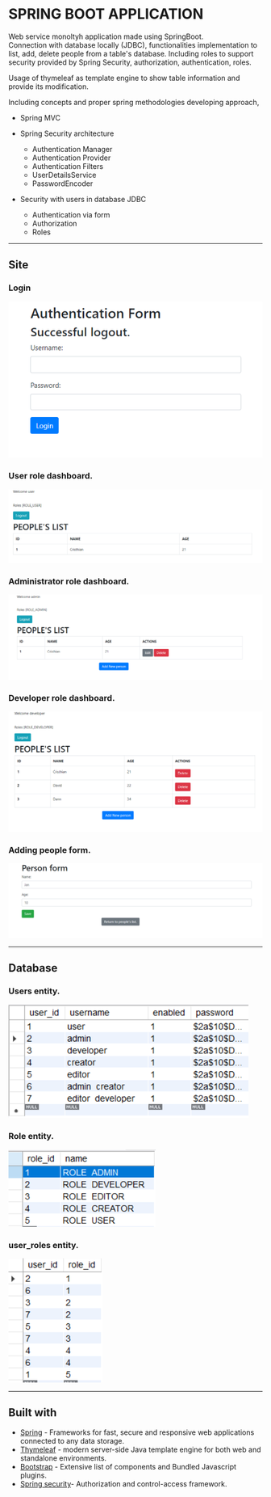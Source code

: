 # SPRING BOOT APPLICATION

Web service monoltyh application made using SpringBoot.<br>
Connection with database locally (JDBC), functionalities implementation to list, add, delete people from a table's database. Including roles to support security provided by Spring Security, authorization, authentication, roles.

Usage of thymeleaf as template engine to show table information and provide its modification.


Including concepts and proper spring methodologies developing approach,
- Spring MVC 


- Spring Security architecture
  - Authentication Manager
  - Authentication Provider
  - Authentication Filters
  - UserDetailsService
  - PasswordEncoder

 

- Security with users in database JDBC
    - Authentication via form
    - Authorization
    - Roles


---
## Site

### Login
![](/images/login.png)

### User role dashboard.
![](/images/main_user.png)

### Administrator role dashboard.
![](/images/main_admin.png)

### Developer role dashboard.
![](images/main_dev.png)

### Adding people form.
![](images/adding.png)

---
## Database

### Users entity.
![](images/users.png)

### Role entity.
![](images/role.png)

### user_roles entity.
![](images/user_roles.png)



---
## Built with
- [Spring](https://spring.io/) - Frameworks for fast, secure and responsive web applications connected to any data storage.
- [Thymeleaf](https://www.thymeleaf.org/) - modern server-side Java template engine for both web and standalone environments.
- [Bootstrap](http://getbootstrap.com/) - Extensive list of components and  Bundled Javascript plugins.
- [Spring security](https://spring.io/projects/spring-security)- Authorization and control-access framework.

